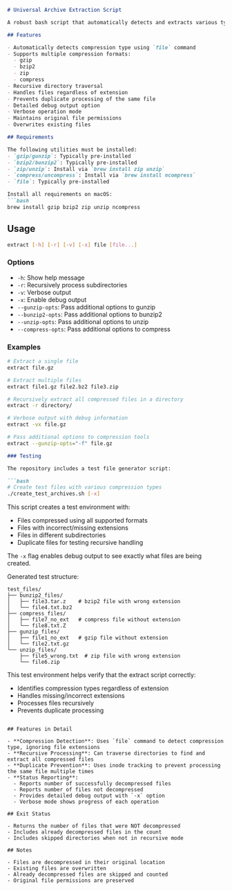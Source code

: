```markdown
# Universal Archive Extraction Script

A robust bash script that automatically detects and extracts various types of compressed files, handling multiple compression formats and recursive directory traversal.

## Features

- Automatically detects compression type using `file` command
- Supports multiple compression formats:
  - gzip
  - bzip2
  - zip
  - compress
- Recursive directory traversal
- Handles files regardless of extension
- Prevents duplicate processing of the same file
- Detailed debug output option
- Verbose operation mode
- Maintains original file permissions
- Overwrites existing files

## Requirements

The following utilities must be installed:
- `gzip/gunzip`: Typically pre-installed
- `bzip2/bunzip2`: Typically pre-installed
- `zip/unzip`: Install via `brew install zip unzip`
- `compress/uncompress`: Install via `brew install ncompress`
- `file`: Typically pre-installed

Install all requirements on macOS:
```bash
brew install gzip bzip2 zip unzip ncompress
```

## Usage

```bash
extract [-h] [-r] [-v] [-x] file [file...]
```

### Options

- `-h`: Show help message
- `-r`: Recursively process subdirectories
- `-v`: Verbose output
- `-x`: Enable debug output
- `--gunzip-opts`: Pass additional options to gunzip
- `--bunzip2-opts`: Pass additional options to bunzip2
- `--unzip-opts`: Pass additional options to unzip
- `--compress-opts`: Pass additional options to compress

### Examples

```bash
# Extract a single file
extract file.gz

# Extract multiple files
extract file1.gz file2.bz2 file3.zip

# Recursively extract all compressed files in a directory
extract -r directory/

# Verbose output with debug information
extract -vx file.gz

# Pass additional options to compression tools
extract --gunzip-opts="-f" file.gz
```

```markdown
### Testing

The repository includes a test file generator script:

```bash
# Create test files with various compression types
./create_test_archives.sh [-x]
```

This script creates a test environment with:
- Files compressed using all supported formats
- Files with incorrect/missing extensions
- Files in different subdirectories
- Duplicate files for testing recursive handling

The `-x` flag enables debug output to see exactly what files are being created.

Generated test structure:
```
test_files/
├── bunzip2_files/
│   ├── file3.tar.z    # bzip2 file with wrong extension
│   └── file4.txt.bz2
├── compress_files/
│   ├── file7_no_ext   # compress file without extension
│   └── file8.txt.Z
├── gunzip_files/
│   ├── file1_no_ext   # gzip file without extension
│   └── file2.txt.gz
└── unzip_files/
    ├── file5_wrong.txt  # zip file with wrong extension
    └── file6.zip
```

This test environment helps verify that the extract script correctly:
- Identifies compression types regardless of extension
- Handles missing/incorrect extensions
- Processes files recursively
- Prevents duplicate processing
```

## Features in Detail

- **Compression Detection**: Uses `file` command to detect compression type, ignoring file extensions
- **Recursive Processing**: Can traverse directories to find and extract all compressed files
- **Duplicate Prevention**: Uses inode tracking to prevent processing the same file multiple times
- **Status Reporting**: 
  - Reports number of successfully decompressed files
  - Reports number of files not decompressed
  - Provides detailed debug output with `-x` option
  - Verbose mode shows progress of each operation

## Exit Status

- Returns the number of files that were NOT decompressed
- Includes already decompressed files in the count
- Includes skipped directories when not in recursive mode

## Notes

- Files are decompressed in their original location
- Existing files are overwritten
- Already decompressed files are skipped and counted
- Original file permissions are preserved
```

